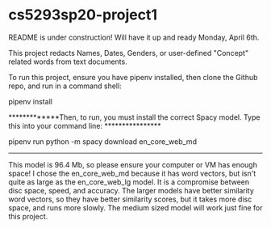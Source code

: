 # cs5293sp20-project1
README is under construction! Will have it up and ready Monday, April 6th.

This project redacts Names, Dates, Genders, or user-defined "Concept" related words from text documents.

To run this project, ensure you have pipenv installed, then clone the Github repo, and run in a command shell:

pipenv install

*************Then, to run, you must install the correct Spacy model. Type this into your command line: ****************

pipenv run python -m spacy download en_core_web_md 

*******************************************************************************************************

This model is 96.4 Mb, so please ensure your computer or VM has enough space!
I chose the en_core_web_md because it has word vectors, but isn't quite as large as the en_core_web_lg model. It is a compromise between disc space, speed, and accuracy. The larger models have better similarity word vectors, so they have better similarity scores, but it takes more disc space, and runs more slowly. The medium sized model will work just fine for this project.

